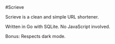 #Scrieve

Scrieve is a clean and simple URL shortener.

Written in Go with SQLite. No JavaScript involved.

Bonus: Respects dark mode.
